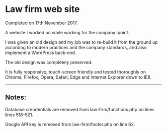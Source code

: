 # Law firm web site

Completed on 17th November 2017.

A website I worked on while working for the company Ipoint.

I was given an old design and my job was to re-build it from the ground up according to modern practices and the company standards, and also implement a WordPress back-end.

The old design was completely preserved.

It is fully responsive, touch-screen friendly and tested thoroughly on Chrome, Firefox, Opera, Safari, Edge and Internet Explorer down to IE8.

---

## Notes:

Database crendentials are removed from law-firm/functions.php on lines lines 518-521.

Google API key is removed from law-firm/footer.php on line 62.
